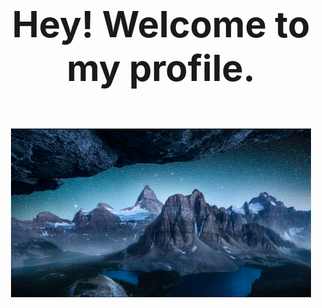 <div align='center'><font size='12'><big><b>Hey! Welcome to my profile.</b></big></font></div>

<br><br/>

<!---
![text](https://github.com/wanghs008/wanghs008/blob/main/whs_1.jpg)
--->

<div align=center><img width="480" height="270" src="https://github.com/wanghs008/wanghs008/blob/main/whs_1.jpg" alt="欢迎"/></div>

<!---
wanghs008/wanghs008 is a ✨ special ✨ repository because its `README.md` (this file) appears on your GitHub profile.
You can click the Preview link to take a look at your changes.
--->
